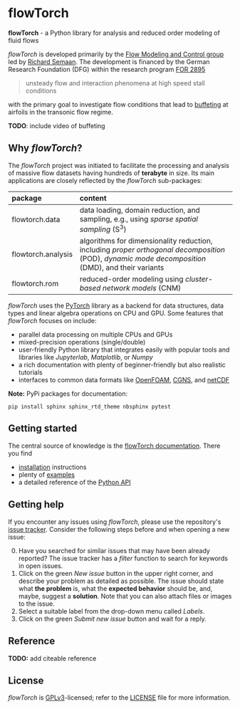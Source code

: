 # flowTorch

**flowTorch** - a Python library for analysis and reduced order modeling of fluid flows

*flowTorch* is developed primarily by the [Flow Modeling and Control group](https://www.tu-braunschweig.de/en/ism/research-workgroups/flow-modelling-and-control) led by [Richard Semaan](r.semaan@tu-braunschweig.de). The development is financed by the German Research Foundation (DFG) within the research program [FOR 2895](https://www.dfg.de/en/funded_projects/current_projects_programmes/list/projectdetails/index.jsp?id=406435057&sort=nr_asc&prg=FOR)


> unsteady flow and interaction phenomena at high speed stall conditions

with the primary goal to investigate flow conditions that lead to [buffeting](https://en.wikipedia.org/wiki/Aeroelasticity#Buffeting) at airfoils in the transonic flow regime.

**TODO**: include video of buffeting

## Why *flowTorch*?

The *flowTorch* project was initiated to facilitate the processing and analysis of massive flow datasets having hundreds of **terabyte** in size. Its main applications are closely reflected by the *flowTorch* sub-packages:

| package | content |
| :------ | :-------|
|flowtorch.data | data loading, domain reduction, and sampling, e.g., using *sparse spatial sampling* (S<sup>3</sup>) |
| flowtorch.analysis | algorithms for dimensionality reduction, including *proper orthogonal decomposition* (POD), *dynamic mode decomposition* (DMD), and their variants |
| flowtorch.rom | reduced-order modeling using *cluster-based network models* (CNM) |

*flowTorch* uses the [PyTorch](https://github.com/pytorch/pytorch) library as a backend for data structures, data types and linear algebra operations on CPU and GPU. Some features that *flowTorch* focuses on include:

- parallel data processing on multiple CPUs and GPUs
- mixed-precision operations (single/double)
- user-friendly Python library that integrates easily with popular tools and libraries like *Jupyterlab*, *Matplotlib*, or *Numpy*
- a rich documentation with plenty of beginner-friendly but also realistic tutorials
- interfaces to common data formats like [OpenFOAM](https://www.openfoam.com/), [CGNS](https://cgns.github.io/), and [netCDF](https://www.unidata.ucar.edu/software/netcdf/) 



**Note:** PyPi packages for documentation:
```
pip install sphinx sphinx_rtd_theme nbsphinx pytest
```
## Getting started

The central source of knowledge is the [flowTorch documentation](link). There you find

- [installation](link) instructions
- plenty of [examples](link)
- a detailed reference of the [Python API](link)

## Getting help

If you encounter any issues using *flowTorch*, please use the repository's [issue tracker](https://github.com/AndreWeiner/flowtorch/issues). Consider the following steps before and when opening a new issue:

0. Have you searched for similar issues that may have been already reported? The issue tracker has a *filter* function to search for keywords in open issues.
1. Click on the green *New issue* button in the upper right corner, and describe your problem as detailed as possible. The issue should state what **the problem** is, what the **expected behavior** should be, and, maybe, suggest a **solution**. Note that you can also attach files or images to the issue.
2. Select a suitable label from the drop-down menu called *Labels*.
3. Click on the green *Submit new issue* button and wait for a reply.

## Reference

**TODO:** add citeable reference

## License

*flowTorch* is [GPLv3](https://en.wikipedia.org/wiki/GNU_General_Public_License)-licensed; refer to the [LICENSE](https://github.com/AndreWeiner/flowtorch/blob/main/LICENSE) file for more information.

